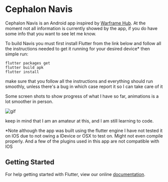 # Cephalon Navis

Cephalon Navis  is an Android app inspired by [Warframe Hub](https://hub.warframestat.us/). At the moment not all information is currently showed by the app, if you do have some info that you want to see let me know.

To build Navis you must first install Flutter from the link below and follow all the instructions needed to get it running for your desired device* then simple run:

```
flutter packages get
flutter build apk
flutter install
```
make sure that you follow all the instructions and everything should run smoothly, unless there's a bug in which case report it so I can take care of it

Some screen shots to show progress of what I have so far, animations is a lot smoother in person.

![gif](assets/demo.gif)

keep in mind that I am an amateur at this, and I am still learning to code.

*Note although the app was built using the flutter engine I have not tested it on IOS due to not owing a IDevice or OSX to test on. Might not even compile properly. And a few of the plugins used in this app are not compatible with IOS

## Getting Started

For help getting started with Flutter, view our online
[documentation](http://flutter.io/).